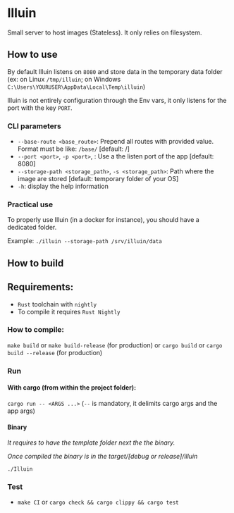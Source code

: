  # Illuin
Small server to host images (Stateless). It only relies on filesystem.

## How to use

By default Illuin listens on `8080` and store data in the temporary data folder (ex: on Linux `/tmp/illuin`; on Windows `C:\Users\YOURUSER\AppData\Local\Temp\illuin`)

Illuin is not entirely configuration through the Env vars, it only listens for the port with the key `PORT`.

### CLI parameters

* `--base-route <base_route>`: Prepend all routes with provided value. Format must be like: `/base/` [default: /]
* `--port <port>`, `-p <port>`, : Use a the listen port of the app [default: 8080]
* `--storage-path <storage_path>`, `-s <storage_path>`: Path where the image are stored [default: temporary folder of your OS]
* `-h`: display the help information

### Practical use

To properly use Illuin (in a docker for instance), you should have a dedicated folder.

Example: `./illuin --storage-path /srv/illuin/data`

## How to build
## Requirements:
* `Rust` toolchain with `nightly`
* To compile it requires `Rust Nightly`

### How to compile:
`make build` or `make build-release` (for production) or `cargo build` or `cargo build --release` (for production)

### Run
#### With cargo (from within the project folder):
`cargo run -- <ARGS ...>` (`--` is mandatory, it delimits cargo args and the app args)

#### Binary
*It requires to have the template folder next the the binary.*

*Once compiled the binary is in the target/[debug or release]/illuin*

`./Illuin`

### Test
* `make CI` or `cargo check && cargo clippy && cargo test`
